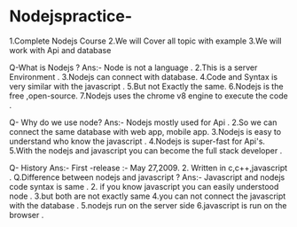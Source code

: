 # Nodejspractice-

1.Complete Nodejs Course 
2.We will Cover all topic with example 
3.We will work with Api and database 

Q-What is Nodejs ?
Ans:- Node is not a language .
   2.This is a server Environment .
   3.Nodejs can connect with database.
   4.Code and Syntax is very similar with the javascript .
   5.But not Exactly the same.
   6.Nodejs is the free ,open-source.
   7.Nodejs uses the chrome v8 engine to execute the code .
   
Q- Why do we use node?
Ans:- Nodejs mostly used for Api .
     2.So we can connect the same database with web app, mobile app.
     3.Nodejs is easy to understand who  know the javascript .
     4.Nodejs is super-fast for Api's.
     5.With the nodejs and javascript you can become the full stack developer .
     
Q- History 
Ans:- First -release :- May 27,2009.
      2. Written in c,c++,javascript .
 Q.Difference between nodejs and javascript ?
 Ans:- Javascript and nodejs code syntax is same .
  2. if you know javascript you can easily understood node .
  3.but both are not exactly same 
  4.you can not connect the javascript with the database .
  5.nodejs run on the server side 
  6.javascript is run on the browser .
